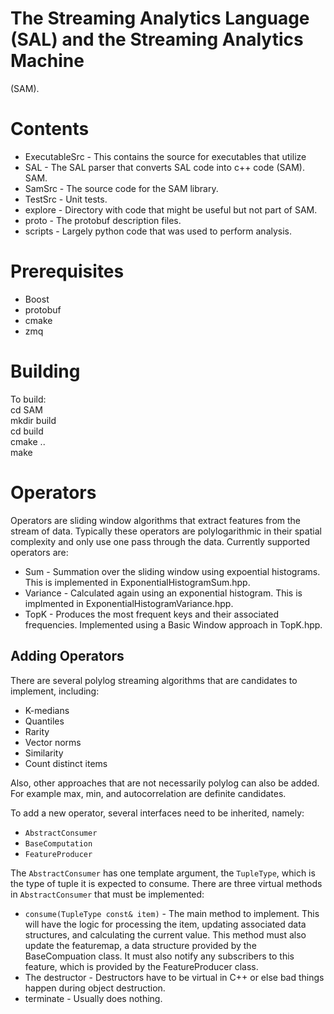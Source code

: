 # The Streaming Analytics Language (SAL) and the Streaming Analytics Machine
(SAM). 

# Contents

* ExecutableSrc - This contains the source for executables that utilize
* SAL - The SAL parser that converts SAL code into c++ code (SAM).
SAM.
* SamSrc - The source code for the SAM library.
* TestSrc - Unit tests.
* explore - Directory with code that might be useful but not part of SAM.
* proto - The protobuf description files.
* scripts - Largely python code that was used to perform analysis.

# Prerequisites

* Boost
* protobuf
* cmake
* zmq

# Building

To build:  
cd SAM  
mkdir build  
cd build  
cmake ..  
make  

# Operators

Operators are sliding window algorithms that extract features from the stream of data.  Typically these operators are polylogarithmic in their spatial complexity and only use one pass through the data.  Currently supported operators are:

* Sum - Summation over the sliding window using expoential histograms.  This is implemented in ExponentialHistogramSum.hpp.
* Variance - Calculated again using an exponential histogram.  This is implmented in ExponentialHistogramVariance.hpp.
* TopK - Produces the most frequent keys and their associated frequencies.  Implemented using a Basic Window approach in TopK.hpp.

## Adding Operators

There are several polylog streaming algorithms that are candidates to implement, including:

* K-medians
* Quantiles
* Rarity
* Vector norms
* Similarity
* Count distinct items

Also, other approaches that are not necessarily polylog can also be added.  For example max, min, and autocorrelation are definite candidates.

To add a new operator, several interfaces need to be inherited, namely:

* `AbstractConsumer`
* `BaseComputation`
* `FeatureProducer`

The `AbstractConsumer` has one template argument, the `TupleType`, which is the type of tuple it is expected to consume.  There are three virtual methods in `AbstractConsumer` that must be implemented:

* `consume(TupleType const& item)` - The main method to implement.  This will have the logic for processing the item, updating associated data structures, and calculating the current value.  This method must also update the featuremap, a data structure provided by the BaseCompuation class. It must also notify any subscribers to this feature, which is provided by the FeatureProducer class.
* The destructor - Destructors have to be virtual in C++ or else bad things happen during object destruction.
* terminate - Usually does nothing.

